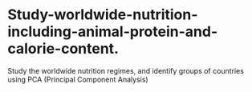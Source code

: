 # Study-worldwide-nutrition-including-animal-protein-and-calorie-content.
Study the worldwide nutrition regimes, and identify groups of countries using PCA (Principal Component Analysis)
